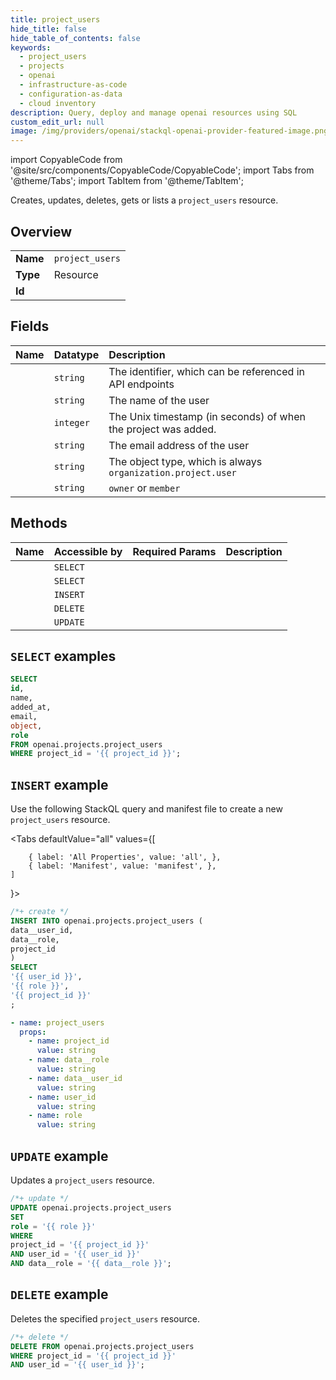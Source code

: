 ```yaml
---
title: project_users
hide_title: false
hide_table_of_contents: false
keywords:
  - project_users
  - projects
  - openai
  - infrastructure-as-code
  - configuration-as-data
  - cloud inventory
description: Query, deploy and manage openai resources using SQL
custom_edit_url: null
image: /img/providers/openai/stackql-openai-provider-featured-image.png
---
```


import CopyableCode from '@site/src/components/CopyableCode/CopyableCode';
import Tabs from '@theme/Tabs';
import TabItem from '@theme/TabItem';

Creates, updates, deletes, gets or lists a <code>project_users</code> resource.

## Overview
<table><tbody>
<tr><td><b>Name</b></td><td><code>project_users</code></td></tr>
<tr><td><b>Type</b></td><td>Resource</td></tr>
<tr><td><b>Id</b></td><td><CopyableCode code="openai.projects.project_users" /></td></tr>
</tbody></table>

## Fields
| Name | Datatype | Description |
|:-----|:---------|:------------|
| <CopyableCode code="id" /> | `string` | The identifier, which can be referenced in API endpoints |
| <CopyableCode code="name" /> | `string` | The name of the user |
| <CopyableCode code="added_at" /> | `integer` | The Unix timestamp (in seconds) of when the project was added. |
| <CopyableCode code="email" /> | `string` | The email address of the user |
| <CopyableCode code="object" /> | `string` | The object type, which is always `organization.project.user` |
| <CopyableCode code="role" /> | `string` | `owner` or `member` |

## Methods
| Name | Accessible by | Required Params | Description |
|:-----|:--------------|:----------------|:------------|
| <CopyableCode code="list_project_users" /> | `SELECT` | <CopyableCode code="project_id" /> |  |
| <CopyableCode code="retrieve_project_user" /> | `SELECT` | <CopyableCode code="project_id, user_id" /> |  |
| <CopyableCode code="create_project_user" /> | `INSERT` | <CopyableCode code="project_id, data__role, data__user_id" /> |  |
| <CopyableCode code="delete_project_user" /> | `DELETE` | <CopyableCode code="project_id, user_id" /> |  |
| <CopyableCode code="modify_project_user" /> | `UPDATE` | <CopyableCode code="project_id, user_id, data__role" /> |  |

## `SELECT` examples




```sql
SELECT
id,
name,
added_at,
email,
object,
role
FROM openai.projects.project_users
WHERE project_id = '{{ project_id }}';
```
## `INSERT` example

Use the following StackQL query and manifest file to create a new <code>project_users</code> resource.

<Tabs
    defaultValue="all"
    values={[
        
        { label: 'All Properties', value: 'all', },
        { label: 'Manifest', value: 'manifest', },
    ]
}>
<TabItem value="all">

```sql
/*+ create */
INSERT INTO openai.projects.project_users (
data__user_id,
data__role,
project_id
)
SELECT 
'{{ user_id }}',
'{{ role }}',
'{{ project_id }}'
;
```
</TabItem>

<TabItem value="manifest">

```yaml
- name: project_users
  props:
    - name: project_id
      value: string
    - name: data__role
      value: string
    - name: data__user_id
      value: string
    - name: user_id
      value: string
    - name: role
      value: string

```
</TabItem>
</Tabs>

## `UPDATE` example

Updates a <code>project_users</code> resource.

```sql
/*+ update */
UPDATE openai.projects.project_users
SET 
role = '{{ role }}'
WHERE 
project_id = '{{ project_id }}'
AND user_id = '{{ user_id }}'
AND data__role = '{{ data__role }}';
```

## `DELETE` example

Deletes the specified <code>project_users</code> resource.

```sql
/*+ delete */
DELETE FROM openai.projects.project_users
WHERE project_id = '{{ project_id }}'
AND user_id = '{{ user_id }}';
```
